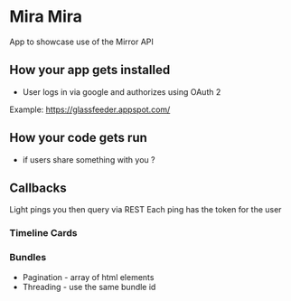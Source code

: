 Mira Mira
========

App to showcase use of the Mirror API

## How your app gets installed

- User logs in via google and authorizes using OAuth 2

Example: https://glassfeeder.appspot.com/

## How your code gets run

- if users share something with you ?

## Callbacks

Light pings you then query via REST
Each ping has the token for the user


### Timeline Cards

### Bundles

- Pagination - array of html elements
- Threading - use the same bundle id

